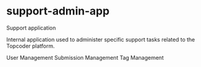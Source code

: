# support-admin-app
Support application <br>

Internal application used to administer specific support tasks related to the Topcoder platform.

User Management
Submission Management
Tag Management

